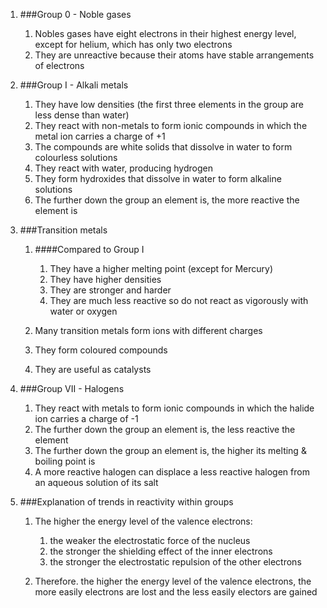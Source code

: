 1. ###Group 0 - Noble gases

    1. Nobles gases have eight electrons in their highest energy level, except for helium, which has only two electrons
    2. They are unreactive because their atoms have stable arrangements of electrons
2. ###Group I - Alkali metals

    1. They have low densities (the first three elements in the group are less dense than water)
    2. They react with non-metals to form ionic compounds in which the metal ion carries a charge of +1
    3. The compounds are white solids that dissolve in water to form colourless solutions
    4. They react with water, producing hydrogen
    5. They form hydroxides that dissolve in water to form alkaline solutions
    6. The further down the group an element is, the more reactive the element is
3. ###Transition metals

    1. ####Compared to Group I

        1. They have a higher melting point (except for Mercury)
        2. They have higher densities
        3. They are stronger and harder
        4. They are much less reactive so do not react as vigorously with water or oxygen
    2. Many transition metals form ions with different charges
    3. They form coloured compounds
    4. They are useful as catalysts
4. ###Group VII - Halogens

    1. They react with metals to form ionic compounds in which the halide ion carries a charge of -1
    2. The further down the group an element is, the less reactive the element
    3. The further down the group an element is, the higher its melting & boiling point is
    4. A more reactive halogen can displace a less reactive halogen from an aqueous solution of its salt
5. ###Explanation of trends in reactivity within groups

    1. The higher the energy level of the valence electrons:

        1. the weaker the electrostatic force of the nucleus
        2. the stronger the shielding effect of the inner electrons
        3. the stronger the electrostatic repulsion of the other electrons
    2. Therefore. the higher the energy level of the valence electrons, the more easily electrons are lost and the less easily electors are gained
